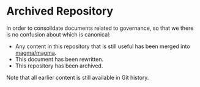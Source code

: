 # Archived Repository

In order to consolidate documents related to governance, so that we there is no confusion about which is canonical:

* Any content in this repository that is still useful has been merged into [magma/magma](https://github.com/magma/magma/).
* This document has been rewritten.
* This repository has been archived.

Note that all earlier content is still available in Git history.
